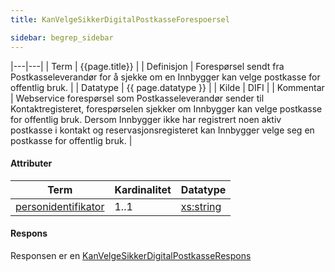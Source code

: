 ```yaml
---
title: KanVelgeSikkerDigitalPostkasseForespoersel  

sidebar: begrep_sidebar
---
```


|---|---|
| Term          | {{page.title}} |
| Definisjon    | Forespørsel sendt fra Postkasseleverandør for å sjekke om en Innbygger kan velge postkasse for offentlig bruk. |
| Datatype      | {{ page.datatype }} |
| Kilde         | DIFI |
| Kommentar     | Webservice forespørsel som Postkasseleverandør sender til Kontaktregisteret, forespørselen sjekker om Innbygger kan velge postkasse for offentlig bruk. Dersom Innbygger ikke har registrert noen aktiv postkasse i kontakt og reservasjonsregisteret kan Innbygger velge seg en postkasse for offentlig bruk. |

#### Attributer

| Term                                               | Kardinalitet | Datatype                                              |
| -------------------------------------------------- | ------------ | ----------------------------------------------------- |
| [personidentifikator]({{site.baseurl}}/resources/begrep/sikkerDigitalPost/begrep/personidentifikator) | 1..1         | [xs:string](http://www.w3.org/TR/xmlschema-2/#string) |

#### Respons

Responsen er en
[KanVelgeSikkerDigitalPostkasseRespons]({{site.baseurl}}/resources/begrep/oppslagstjenesten/KanVelgeSikkerDigitalPostkasseRespons)
